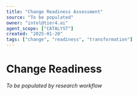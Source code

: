 ```yaml
---
title: "Change Readiness Assessment"
source: "To be populated"
owner: "intel@tier4.ai"
agent_scope: ["CATALYST"]
created: "2025-01-20"
tags: ["change", "readiness", "transformation"]
---
```


# Change Readiness

*To be populated by research workflow*
